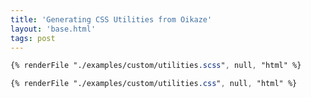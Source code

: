 ```yaml
---
title: 'Generating CSS Utilities from Oikaze'
layout: 'base.html'
tags: post
---
```


```scss
{% renderFile "./examples/custom/utilities.scss", null, "html" %}
```

```css
{% renderFile "./examples/custom/utilities.css", null, "html" %}
```

